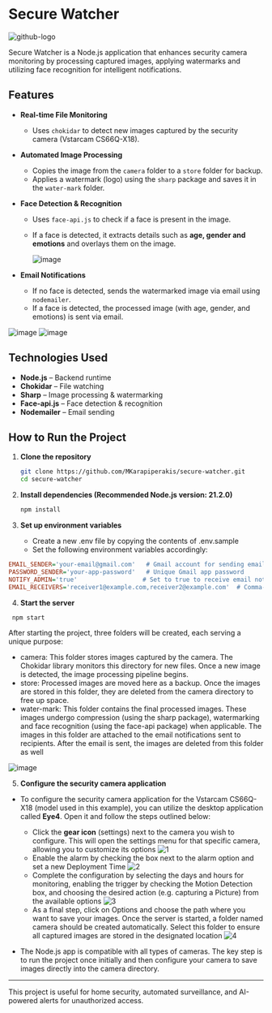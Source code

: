 # Secure Watcher
![github-logo](https://github.com/user-attachments/assets/464617bd-b9b3-4e9a-879e-c0f1bc8b1512)

Secure Watcher is a Node.js application that enhances security camera monitoring by processing captured images, applying watermarks and utilizing face recognition for intelligent notifications.

## Features

- **Real-time File Monitoring**  
  - Uses `chokidar` to detect new images captured by the security camera (Vstarcam CS66Q-X18).  

- **Automated Image Processing**  
  - Copies the image from the `camera` folder to a `store` folder for backup.  
  - Applies a watermark (logo) using the `sharp` package and saves it in the `water-mark` folder.  

- **Face Detection & Recognition**  
  - Uses `face-api.js` to check if a face is present in the image.  
  - If a face is detected, it extracts details such as **age, gender and emotions** and overlays them on the image.
 
    ![image](https://github.com/user-attachments/assets/eeefeaed-f5b5-4965-b8aa-ac63dcb00943)

- **Email Notifications**  
  - If no face is detected, sends the watermarked image via email using `nodemailer`.  
  - If a face is detected, the processed image (with age, gender, and emotions) is sent via email.

![image](https://github.com/user-attachments/assets/78fd4de9-aa74-4af3-8078-fdda7c1efccd)
![image](https://github.com/user-attachments/assets/b85d5b76-b6f6-4f85-8a5c-203dcd79441d)

## Technologies Used

- **Node.js** – Backend runtime  
- **Chokidar** – File watching  
- **Sharp** – Image processing & watermarking  
- **Face-api.js** – Face detection & recognition  
- **Nodemailer** – Email sending  

## How to Run the Project

1. **Clone the repository**  
   ```sh
   git clone https://github.com/MKarapiperakis/secure-watcher.git
   cd secure-watcher
   ```
2. **Install dependencies (Recommended Node.js version: 21.2.0)**
   ```sh
   npm install
   ```
3. **Set up environment variables**
   
    - Create a new .env file by copying the contents of .env.sample
    - Set the following environment variables accordingly:

```ini
EMAIL_SENDER='your-email@gmail.com'   # Gmail account for sending email notifications
PASSWORD_SENDER='your-app-password'   # Unique Gmail app password
NOTIFY_ADMIN='true'                  # Set to true to receive email notifications, false to only store images
EMAIL_RECEIVERS='receiver1@example.com,receiver2@example.com'  # Comma-separated list of BCC recipients
```
4. **Start the server**
  ```sh
   npm start
   ```
After starting the project, three folders will be created, each serving a unique purpose:

- camera:
This folder stores images captured by the camera. The Chokidar library monitors this directory for new files. Once a new image is detected, the image processing pipeline begins.
- store:
Processed images are moved here as a backup. Once the images are stored in this folder, they are deleted from the camera directory to free up space.
- water-mark:
This folder contains the final processed images. These images undergo compression (using the sharp package), watermarking and face recognition (using the face-api package) when applicable. The images in this folder are attached to the email notifications sent to recipients. After the email is sent, the images are deleted from this folder as well

![image](https://github.com/user-attachments/assets/bb1a63ed-3d17-44e0-9f1a-acc3033c9a76)


5. **Configure the security camera application**
   
- To configure the security camera application for the Vstarcam CS66Q-X18 (model used in this example), you can utilize the desktop application called **Eye4**. Open it and follow the steps outlined below:
    - Click the **gear icon** (settings) next to the camera you wish to configure. This will open the settings menu for that specific camera, allowing you to customize its options
![1](https://github.com/user-attachments/assets/230bc41a-45e5-4f21-a815-5c9c36df295f)
    - Enable the alarm by checking the box next to the alarm option and set a new Deployment Time
![2](https://github.com/user-attachments/assets/38f9ac51-63fe-40bd-91a6-e1cf2d94c6db)
    - Complete the configuration by selecting the days and hours for monitoring, enabling the trigger by checking the Motion Detection box, and choosing the desired action (e.g. capturing a Picture) from the available options
![3](https://github.com/user-attachments/assets/2122d639-30e2-4fc3-8d32-5c4615c10137)
    - As a final step, click on Options and choose the path where you want to save your images. Once the server is started, a folder named camera should be created automatically. Select this folder to ensure all captured images are stored in the designated location
![4](https://github.com/user-attachments/assets/9f209b1e-270f-4c5f-852c-c48f88e853c3)

- The Node.js app is compatible with all types of cameras. The key step is to run the project once initially and then configure your camera to save images directly into the camera directory.


---
This project is useful for home security, automated surveillance, and AI-powered alerts for unauthorized access.
